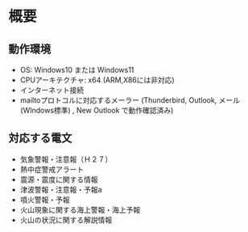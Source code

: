 # 概要

## 動作環境
- OS: Windows10 または Windows11
- CPUアーキテクチャ: x64 (ARM,X86には非対応)
- インターネット接続
- mailtoプロトコルに対応するメーラー (Thunderbird, Outlook, メール(WIndows標準) , New Outlook で動作確認済み)

## 対応する電文
- 気象警報・注意報（Ｈ２７）
- 熱中症警戒アラート
- 震源・震度に関する情報
- 津波警報・注意報・予報a
- 噴火警報・予報
- 火山現象に関する海上警報・海上予報
- 火山の状況に関する解説情報